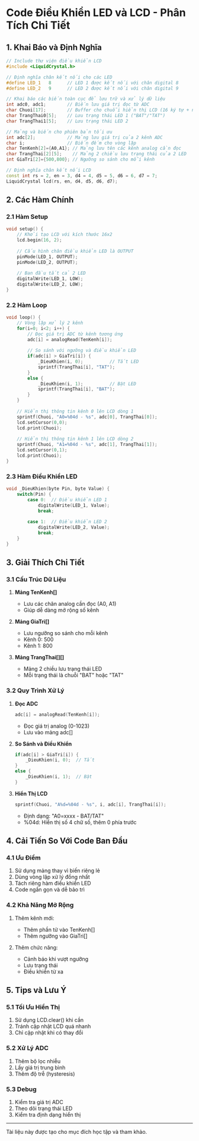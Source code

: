 # Code Điều Khiển LED và LCD - Phân Tích Chi Tiết

## 1. Khai Báo và Định Nghĩa

```cpp
// Include thư viện điều khiển LCD
#include <LiquidCrystal.h>

// Định nghĩa chân kết nối cho các LED
#define LED_1   8      // LED 1 được kết nối với chân digital 8
#define LED_2   9      // LED 2 được kết nối với chân digital 9

// Khai báo các biến toàn cục để lưu trữ và xử lý dữ liệu
int adc0, adc1;        // Biến lưu giá trị đọc từ ADC
char Chuoi[17];        // Buffer cho chuỗi hiển thị LCD (16 ký tự + null)
char TrangThai0[5];    // Lưu trạng thái LED 1 ("BAT"/"TAT")
char TrangThai1[5];    // Lưu trạng thái LED 2

// Mảng và biến cho phiên bản tối ưu
int adc[2];            // Mảng lưu giá trị của 2 kênh ADC
char i;                // Biến đếm cho vòng lặp
char TenKenh[2]={A0,A1}; // Mảng lưu tên các kênh analog cần đọc
char TrangThai[2][5];    // Mảng 2 chiều lưu trạng thái của 2 LED
int GiaTri[2]={500,800}; // Ngưỡng so sánh cho mỗi kênh

// Định nghĩa chân kết nối LCD
const int rs = 2, en = 3, d4 = 4, d5 = 5, d6 = 6, d7 = 7;
LiquidCrystal lcd(rs, en, d4, d5, d6, d7);
```

## 2. Các Hàm Chính

### 2.1 Hàm Setup
```cpp
void setup() {
    // Khởi tạo LCD với kích thước 16x2
    lcd.begin(16, 2);
    
    // Cấu hình chân điều khiển LED là OUTPUT
    pinMode(LED_1, OUTPUT);
    pinMode(LED_2, OUTPUT);
    
    // Ban đầu tắt cả 2 LED
    digitalWrite(LED_1, LOW);
    digitalWrite(LED_2, LOW);
}
```

### 2.2 Hàm Loop
```cpp
void loop() {
    // Vòng lặp xử lý 2 kênh
    for(i=0; i<2; i++) {
        // Đọc giá trị ADC từ kênh tương ứng
        adc[i] = analogRead(TenKenh[i]);
        
        // So sánh với ngưỡng và điều khiển LED
        if(adc[i] > GiaTri[i]) {
            _DieuKhien(i, 0);          // Tắt LED
            sprintf(TrangThai[i], "TAT");
        }
        else {
            _DieuKhien(i, 1);          // Bật LED
            sprintf(TrangThai[i], "BAT");      
        }
    }
    
    // Hiển thị thông tin kênh 0 lên LCD dòng 1
    sprintf(Chuoi, "A0=%04d - %s", adc[0], TrangThai[0]);
    lcd.setCursor(0,0);
    lcd.print(Chuoi);
    
    // Hiển thị thông tin kênh 1 lên LCD dòng 2
    sprintf(Chuoi, "A1=%04d - %s", adc[1], TrangThai[1]);
    lcd.setCursor(0,1);
    lcd.print(Chuoi);    
}
```

### 2.3 Hàm Điều Khiển LED
```cpp
void _DieuKhien(byte Pin, byte Value) {
    switch(Pin) {
        case 0:  // Điều khiển LED 1
            digitalWrite(LED_1, Value);
            break;
            
        case 1:  // Điều khiển LED 2
            digitalWrite(LED_2, Value);
            break;    
    }
}
```

## 3. Giải Thích Chi Tiết

### 3.1 Cấu Trúc Dữ Liệu
1. **Mảng TenKenh[]**
   - Lưu các chân analog cần đọc (A0, A1)
   - Giúp dễ dàng mở rộng số kênh

2. **Mảng GiaTri[]**
   - Lưu ngưỡng so sánh cho mỗi kênh
   - Kênh 0: 500
   - Kênh 1: 800

3. **Mảng TrangThai[][]**
   - Mảng 2 chiều lưu trạng thái LED
   - Mỗi trạng thái là chuỗi "BAT" hoặc "TAT"

### 3.2 Quy Trình Xử Lý
1. **Đọc ADC**
   ```cpp
   adc[i] = analogRead(TenKenh[i]);
   ```
   - Đọc giá trị analog (0-1023)
   - Lưu vào mảng adc[]

2. **So Sánh và Điều Khiển**
   ```cpp
   if(adc[i] > GiaTri[i]) {
       _DieuKhien(i, 0);  // Tắt
   }
   else {
       _DieuKhien(i, 1);  // Bật
   }
   ```

3. **Hiển Thị LCD**
   ```cpp
   sprintf(Chuoi, "A%d=%04d - %s", i, adc[i], TrangThai[i]);
   ```
   - Định dạng: "A0=xxxx - BAT/TAT"
   - %04d: Hiển thị số 4 chữ số, thêm 0 phía trước

## 4. Cải Tiến So Với Code Ban Đầu

### 4.1 Ưu Điểm
1. Sử dụng mảng thay vì biến riêng lẻ
2. Dùng vòng lặp xử lý đồng nhất
3. Tách riêng hàm điều khiển LED
4. Code ngắn gọn và dễ bảo trì

### 4.2 Khả Năng Mở Rộng
1. Thêm kênh mới: 
   - Thêm phần tử vào TenKenh[]
   - Thêm ngưỡng vào GiaTri[]

2. Thêm chức năng:
   - Cảnh báo khi vượt ngưỡng
   - Lưu trạng thái
   - Điều khiển từ xa

## 5. Tips và Lưu Ý

### 5.1 Tối Ưu Hiển Thị
1. Sử dụng LCD.clear() khi cần
2. Tránh cập nhật LCD quá nhanh
3. Chỉ cập nhật khi có thay đổi

### 5.2 Xử Lý ADC
1. Thêm bộ lọc nhiễu
2. Lấy giá trị trung bình
3. Thêm độ trễ (hysteresis)

### 5.3 Debug
1. Kiểm tra giá trị ADC
2. Theo dõi trạng thái LED
3. Kiểm tra định dạng hiển thị

---
Tài liệu này được tạo cho mục đích học tập và tham khảo.